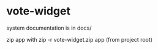 vote-widget
===========

system documentation is in docs/

zip app with zip -r vote-widget.zip app (from project root)


